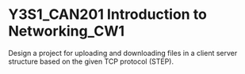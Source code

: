 # Y3S1_CAN201 Introduction to Networking_CW1
Design a project for uploading and downloading files in a client server structure based on the given TCP protocol (STEP).
